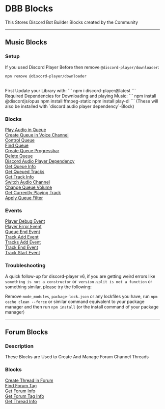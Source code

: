 # DBB Blocks
This Stores Discord Bot Builder Blocks created by the Community

***

## Music Blocks

### Setup

If you used Discord Player Before then remove `@discord-player/downloader`:  
```
npm remove @discord-player/downloader
```

<br>
First Update your Library with:
```
npm i discord-player@latest
```
<br>
Required Dependencies for Downloading and playing Music:
```
npm install @discordjs/opus
npm install ffmpeg-static
npm install play-dl
```
(These will also be installed with `discord audio player dependency`-Block)
<br>

### Blocks
[Play Audio in Queue](/Music%20Blocks/play_audio_in_queue.js)  
[Create Queue in Voice Channel](/Music%20Blocks/create_queue_in_vc.js)  
[Control Queue](/Music%20Blocks/control_queue.js)  
[Find Queue](/Music%20Blocks/find_queue.js)  
[Create Queue Progressbar](/Music%20Blocks/create_queue_progressbar.js)  
[Delete Queue](/Music%20Blocks/delete_queue.js)  
[Discord Audio Player Dependency](/Music%20Blocks/discord_audio_player_dependency.js)  
[Get Queue Info](/Music%20Blocks/get_queue_info.js)  
[Get Queued Tracks](/Music%20Blocks/get_queue_tracks.js)  
[Get Track Info](/Music%20Blocks/get_track_info.js)  
[Switch Audio Channel](/Music%20Blocks/switch_audio_channel.js)  
[Change Queue Volume](/Music%20Blocks/change_queue_volume.js)  
[Get Currently Playing Track](/Music%20Blocks/get_currently_playing_track.js)  
[Apply Queue Filter](/Music%20Blocks/apply_queue_filter.js)


### Events
[Player Debug Event](/Music%20Blocks/player_debug_event.js)  
[Player Error Event](/Music%20Blocks/player_error_event.js)  
[Queue End Event](/Music%20Blocks/queue_end_event.js)  
[Track Add Event](/Music%20Blocks/track_add_event.js)  
[Tracks Add Event](/Music%20Blocks/tracks_add_event.js)  
[Track End Event](/Music%20Blocks/track_end_event.js)  
[Track Start Event](/Music%20Blocks/track_start_event.js)  

### Troubleshooting
A quick follow-up for discord-player v6, if you are getting weird errors like `something is not a constructor` or` version.split is not a function` or something similar, please try the following:

Remove `node_modules`, `package-lock.json` or any lockfiles you have, run `npm cache clean --force` or similar command equivalent to your package manager and then run `npm install` (or the install command of your package manager)

***

## Forum Blocks

### Description
These Blocks are Used to Create And Manage Forum Channel Threads

### Blocks
[Create Thread in Forum](/Forum%20Blocks/create_thread_in_forum.js)  
[Find Forum Tag](/Forum%20Blocks/find_forum_tag.js)  
[Get Forum Info](/Forum%20Blocks/get_forum_info.js)  
[Get Forum Tag Info](/Forum%20Blocks/get_forum_tag_info.js)  
[Get Thread Info](/Forum%20Blocks/get_thread_info.js)  